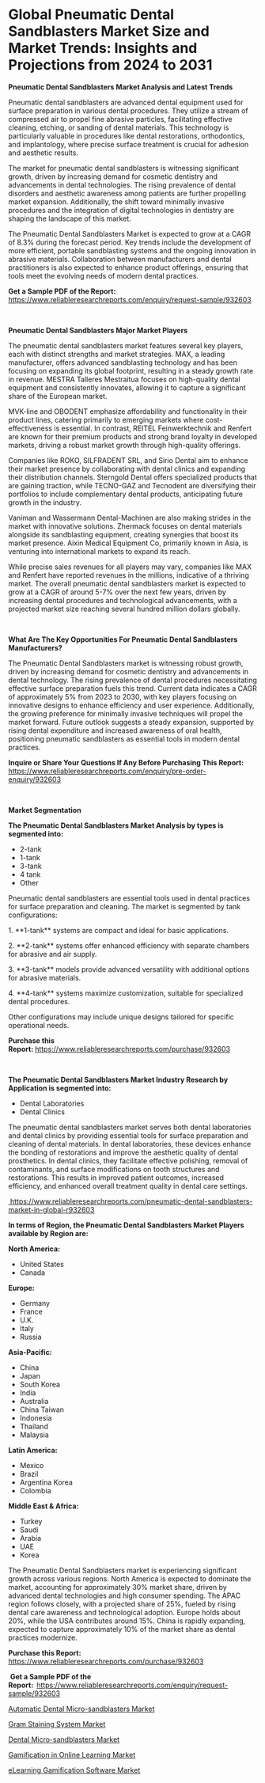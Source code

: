 <p><h1>Global Pneumatic Dental Sandblasters Market Size and Market Trends: Insights and Projections from 2024 to 2031</h1></p><p><strong>Pneumatic Dental Sandblasters Market Analysis and Latest Trends</strong></p>
<p><p>Pneumatic dental sandblasters are advanced dental equipment used for surface preparation in various dental procedures. They utilize a stream of compressed air to propel fine abrasive particles, facilitating effective cleaning, etching, or sanding of dental materials. This technology is particularly valuable in procedures like dental restorations, orthodontics, and implantology, where precise surface treatment is crucial for adhesion and aesthetic results.</p><p>The market for pneumatic dental sandblasters is witnessing significant growth, driven by increasing demand for cosmetic dentistry and advancements in dental technologies. The rising prevalence of dental disorders and aesthetic awareness among patients are further propelling market expansion. Additionally, the shift toward minimally invasive procedures and the integration of digital technologies in dentistry are shaping the landscape of this market.</p><p>The Pneumatic Dental Sandblasters Market is expected to grow at a CAGR of 8.3% during the forecast period. Key trends include the development of more efficient, portable sandblasting systems and the ongoing innovation in abrasive materials. Collaboration between manufacturers and dental practitioners is also expected to enhance product offerings, ensuring that tools meet the evolving needs of modern dental practices.</p></p>
<p><strong>Get a Sample PDF of the Report:&nbsp;</strong> <a href="https://www.reliableresearchreports.com/enquiry/request-sample/932603?utm_campaign=123&utm_medium=2&utm_source=Github&utm_content=ia&utm_term=03122024&utm_id=pneumatic-dental-sandblasters">https://www.reliableresearchreports.com/enquiry/request-sample/932603</a></p>
<p>&nbsp;</p>
<p><strong>Pneumatic Dental Sandblasters Major Market Players</strong></p>
<p><p>The pneumatic dental sandblasters market features several key players, each with distinct strengths and market strategies. MAX, a leading manufacturer, offers advanced sandblasting technology and has been focusing on expanding its global footprint, resulting in a steady growth rate in revenue. MESTRA Talleres Mestraitua focuses on high-quality dental equipment and consistently innovates, allowing it to capture a significant share of the European market.</p><p>MVK-line and OBODENT emphasize affordability and functionality in their product lines, catering primarily to emerging markets where cost-effectiveness is essential. In contrast, REITEL Feinwerktechnik and Renfert are known for their premium products and strong brand loyalty in developed markets, driving a robust market growth through high-quality offerings.</p><p>Companies like ROKO, SILFRADENT SRL, and Sirio Dental aim to enhance their market presence by collaborating with dental clinics and expanding their distribution channels. Sterngold Dental offers specialized products that are gaining traction, while TECNO-GAZ and Tecnodent are diversifying their portfolios to include complementary dental products, anticipating future growth in the industry.</p><p>Vaniman and Wassermann Dental-Machinen are also making strides in the market with innovative solutions. Zhermack focuses on dental materials alongside its sandblasting equipment, creating synergies that boost its market presence. Aixin Medical Equipment Co, primarily known in Asia, is venturing into international markets to expand its reach.</p><p>While precise sales revenues for all players may vary, companies like MAX and Renfert have reported revenues in the millions, indicative of a thriving market. The overall pneumatic dental sandblasters market is expected to grow at a CAGR of around 5-7% over the next few years, driven by increasing dental procedures and technological advancements, with a projected market size reaching several hundred million dollars globally.</p></p>
<p>&nbsp;</p>
<p><strong>What Are The Key Opportunities For Pneumatic Dental Sandblasters Manufacturers?</strong></p>
<p><p>The Pneumatic Dental Sandblasters market is witnessing robust growth, driven by increasing demand for cosmetic dentistry and advancements in dental technology. The rising prevalence of dental procedures necessitating effective surface preparation fuels this trend. Current data indicates a CAGR of approximately 5% from 2023 to 2030, with key players focusing on innovative designs to enhance efficiency and user experience. Additionally, the growing preference for minimally invasive techniques will propel the market forward. Future outlook suggests a steady expansion, supported by rising dental expenditure and increased awareness of oral health, positioning pneumatic sandblasters as essential tools in modern dental practices.</p></p>
<p><strong>Inquire or Share Your Questions If Any Before Purchasing This Report:</strong> <a href="https://www.reliableresearchreports.com/enquiry/pre-order-enquiry/932603?utm_campaign=123&utm_medium=2&utm_source=Github&utm_content=ia&utm_term=03122024&utm_id=pneumatic-dental-sandblasters">https://www.reliableresearchreports.com/enquiry/pre-order-enquiry/932603</a></p>
<p>&nbsp;</p>
<p><strong>Market Segmentation</strong></p>
<p><strong>The Pneumatic Dental Sandblasters Market Analysis by types is segmented into:</strong></p>
<p><ul><li>2-tank</li><li>1-tank</li><li>3-tank</li><li>4 tank</li><li>Other</li></ul></p>
<p><p>Pneumatic dental sandblasters are essential tools used in dental practices for surface preparation and cleaning. The market is segmented by tank configurations: </p><p>1. **1-tank** systems are compact and ideal for basic applications.</p><p>2. **2-tank** systems offer enhanced efficiency with separate chambers for abrasive and air supply.</p><p>3. **3-tank** models provide advanced versatility with additional options for abrasive materials.</p><p>4. **4-tank** systems maximize customization, suitable for specialized dental procedures. </p><p>Other configurations may include unique designs tailored for specific operational needs.</p></p>
<p><strong>Purchase this Report:&nbsp;</strong><a href="https://www.reliableresearchreports.com/purchase/932603?utm_campaign=123&utm_medium=2&utm_source=Github&utm_content=ia&utm_term=03122024&utm_id=pneumatic-dental-sandblasters">https://www.reliableresearchreports.com/purchase/932603</a></p>
<p>&nbsp;</p>
<p><strong>The Pneumatic Dental Sandblasters Market Industry Research by Application is segmented into:</strong></p>
<p><ul><li>Dental Laboratories</li><li>Dental Clinics</li></ul></p>
<p><p>The pneumatic dental sandblasters market serves both dental laboratories and dental clinics by providing essential tools for surface preparation and cleaning of dental materials. In dental laboratories, these devices enhance the bonding of restorations and improve the aesthetic quality of dental prosthetics. In dental clinics, they facilitate effective polishing, removal of contaminants, and surface modifications on tooth structures and restorations. This results in improved patient outcomes, increased efficiency, and enhanced overall treatment quality in dental care settings.</p></p>
<p><a href="https://www.reliableresearchreports.com/pneumatic-dental-sandblasters-market-in-global-r932603?utm_campaign=123&utm_medium=2&utm_source=Github&utm_content=ia&utm_term=03122024&utm_id=pneumatic-dental-sandblasters">&nbsp;https://www.reliableresearchreports.com/pneumatic-dental-sandblasters-market-in-global-r932603</a></p>
<p><strong>In terms of Region, the Pneumatic Dental Sandblasters Market Players available by Region are:</strong></p>
<p>
    <p> <strong> North America: </strong>
        <ul>
            <li>United States</li>
            <li>Canada</li>
        </ul>
        </p> 
    <p> <strong> Europe: </strong>
        <ul>
            <li>Germany</li>
            <li>France</li>
            <li>U.K.</li>
            <li>Italy</li>
            <li>Russia</li>
        </ul>
        </p> 
    <p> <strong> Asia-Pacific: </strong>
        <ul>
            <li>China</li>
            <li>Japan</li>
            <li>South Korea</li>
            <li>India</li>
            <li>Australia</li>
            <li>China Taiwan</li>
            <li>Indonesia</li>
            <li>Thailand</li>
            <li>Malaysia</li>
        </ul>
        </p> 
    <p> <strong> Latin America: </strong>
        <ul>
            <li>Mexico</li>
            <li>Brazil</li>
            <li>Argentina Korea</li>
            <li>Colombia</li>
        </ul>
        </p> 
    <p> <strong> Middle East & Africa: </strong>
        <ul>
            <li>Turkey</li>
            <li>Saudi</li>
            <li>Arabia</li>
            <li>UAE</li>
            <li>Korea</li>
        </ul>
    </p>
    </p>
<p><p>The Pneumatic Dental Sandblasters market is experiencing significant growth across various regions. North America is expected to dominate the market, accounting for approximately 30% market share, driven by advanced dental technologies and high consumer spending. The APAC region follows closely, with a projected share of 25%, fueled by rising dental care awareness and technological adoption. Europe holds about 20%, while the USA contributes around 15%. China is rapidly expanding, expected to capture approximately 10% of the market share as dental practices modernize.</p></p>
<p><strong>Purchase this Report: </strong><a href="https://www.reliableresearchreports.com/purchase/932603?utm_campaign=123&utm_medium=2&utm_source=Github&utm_content=ia&utm_term=03122024&utm_id=pneumatic-dental-sandblasters">https://www.reliableresearchreports.com/purchase/932603</a></p>
<p>&nbsp;<strong>Get a Sample PDF of the Report:&nbsp;&nbsp;</strong><a href="https://www.reliableresearchreports.com/enquiry/request-sample/932603?utm_campaign=123&utm_medium=2&utm_source=Github&utm_content=ia&utm_term=03122024&utm_id=pneumatic-dental-sandblasters">https://www.reliableresearchreports.com/enquiry/request-sample/932603</a></p>
<p><strong></strong></p>
<p><p><a href="https://github.com/luckyshygirl/Market-Research-Report-List-7/blob/main/automatic-dental-micro-sandblasters-market.md?utm_campaign=123&utm_medium=2&utm_source=Github&utm_content=ia&utm_term=03122024&utm_id=pneumatic-dental-sandblasters">Automatic Dental Micro-sandblasters Market</a></p><p><a href="https://issuu.com/reportprime-2/docs/gram-staining-system-market-size-2030.pptx?utm_campaign=123&utm_medium=2&utm_source=Github&utm_content=ia&utm_term=03122024&utm_id=pneumatic-dental-sandblasters">Gram Staining System Market</a></p><p><a href="https://github.com/vimar16th/Market-Research-Report-List-7/blob/main/dental-micro-sandblasters-market.md?utm_campaign=123&utm_medium=2&utm_source=Github&utm_content=ia&utm_term=03122024&utm_id=pneumatic-dental-sandblasters">Dental Micro-sandblasters Market</a></p><p><a href="https://www.linkedin.com/pulse/investing-gamification-online-learning-market-trends-leading-products-zvube?utm_campaign=123&utm_medium=2&utm_source=Github&utm_content=ia&utm_term=03122024&utm_id=pneumatic-dental-sandblasters">Gamification in Online Learning Market</a></p><p><a href="https://www.linkedin.com/pulse/elearning-gamification-software-market-size-growing-cagr-2qdre?utm_campaign=123&utm_medium=2&utm_source=Github&utm_content=ia&utm_term=03122024&utm_id=pneumatic-dental-sandblasters">eLearning Gamification Software Market</a></p></p>